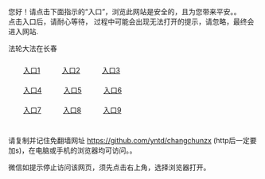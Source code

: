 您好！请点击下面指示的“入口”，浏览此网站是安全的，且为您带来平安。。 <br/>
点击入口后，请耐心等待， 过程中可能会出现无法打开的提示，请忽略，最终会进入网站. </br>

法轮大法在长春<br/>
<div style="padding:10px"><a style="margin:20px" target="_blank" href="https://d2uy4qjkszjqbu.cloudfront.net/2Qpsp?blrvjssk" id="ccLink1" rel="nofollow">入口1</a> <a target="_blank" style="margin:20px" href="https://d2azwhwscsc1jd.cloudfront.net/2Qpsp?qikzlcwe" id="ccLink2" rel="nofollow">入口2</a> <a style="margin:20px" target="_blank" href="https://d20f6qtb627t6b.cloudfront.net/2Qpsp?onqnta" id="ccLink3" rel="nofollow">入口3</a></div>

<div style="padding:10px" ><a style="margin:20px" target="_blank" href="https://d2uy4qjkszjqbu.cloudfront.net/2Qpsp?blrvjssk" id="ccLink4" rel="nofollow">入口4</a> <a style="margin:20px" href="https://d2azwhwscsc1jd.cloudfront.net/2Qpsp?qikzlcwe" target="_blank" id="ccLink5" rel="nofollow">入口5</a> <a style="margin:20px" href="https://d20f6qtb627t6b.cloudfront.net/2Qpsp?onqnta" target="_blank" id="ccLink6" rel="nofollow">入口6</a></div>

<div style="padding:10px"><a style="margin:20px" target="_blank" href="https://d2uy4qjkszjqbu.cloudfront.net/2Qpsp?blrvjssk" id="ccLink7" rel="nofollow">入口7</a> <a style="margin:20px" href="https://d2azwhwscsc1jd.cloudfront.net/2Qpsp?qikzlcwe" target="_blank" id="ccLink8" rel="nofollow">入口8</a> <a style="margin:20px" target="_blank" href="https://d20f6qtb627t6b.cloudfront.net/2Qpsp?onqnta" id="ccLink9" rel="nofollow">入口9</a></div>

<br/>



请复制并记住免翻墙网址 https://github.com/yntd/changchunzx (http后一定要加s)，在电脑或手机的浏览器均可访问。。<br/>

微信如提示停止访问该网页，须先点击右上角，选择浏览器打开。
